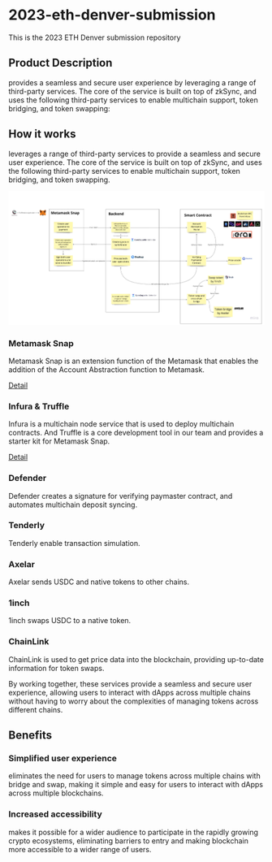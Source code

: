 # 2023-eth-denver-submission

This is the 2023 ETH Denver submission repository

<Key visual image comes here>

## Product Description

<Service Name> provides a seamless and secure user experience by leveraging a range of third-party services. The core of the service is built on top of zkSync, and uses the following third-party services to enable multichain support, token bridging, and token swapping:

## How it works

<Service Name> leverages a range of third-party services to provide a seamless and secure user experience. The core of the service is built on top of zkSync, and uses the following third-party services to enable multichain support, token bridging, and token swapping.

![how-it-works](./docs/how-it-works.jpg)

### Metamask Snap

Metamask Snap is an extension function of the Metamask that enables the addition of the Account Abstraction function to Metamask.

[Detail](https://github.com/taijusanagi/2023-eth-denver-submission/blob/main/docs/metamask-snap.md)

### Infura & Truffle

Infura is a multichain node service that is used to deploy multichain contracts.
And Truffle is a core development tool in our team and provides a starter kit for Metamask Snap.

[Detail](https://github.com/taijusanagi/2023-eth-denver-submission/blob/main/docs/infura-truffle.md)

### Defender

Defender creates a signature for verifying paymaster contract, and automates multichain deposit syncing.

### Tenderly

Tenderly enable transaction simulation.

### Axelar

Axelar sends USDC and native tokens to other chains.

### 1inch

1inch swaps USDC to a native token.

### ChainLink

ChainLink is used to get price data into the blockchain, providing up-to-date information for token swaps.

By working together, these services provide a seamless and secure user experience, allowing users to interact with dApps across multiple chains without having to worry about the complexities of managing tokens across different chains.

## Benefits

### Simplified user experience

<Service Name> eliminates the need for users to manage tokens across multiple chains with bridge and swap, making it simple and easy for users to interact with dApps across multiple blockchains.

### Increased accessibility

<Service Name> makes it possible for a wider audience to participate in the rapidly growing crypto ecosystems, eliminating barriers to entry and making blockchain more accessible to a wider range of users.
